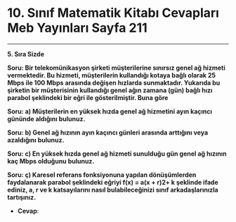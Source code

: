 # 10. Sınıf Matematik Kitabı Cevapları Meb Yayınları Sayfa 211

---

**5. Sıra Sizde**

**Soru: Bir telekomünikasyon şirketi müşterilerine sınırsız genel ağ hizmeti vermektedir. Bu hizmeti, müşterilerin kullandığı kotaya bağlı olarak 25 Mbps ile 100 Mbps arasında değişen hızlarda sunmaktadır. Yukarıda bu şirketin bir müşterisinin kullandığı genel ağın zamana (gün) bağlı hızı parabol şeklindeki bir eğri ile gösterilmiştir. Buna göre**

**Soru: a) Müşterilerin en yüksek hızda genel ağ hizmetini ayın kaçıncı gününde aldığını bulunuz.**

**Soru: b) Genel ağ hızının ayın kaçıncı günleri arasında arttığını veya azaldığını bulunuz.**

**Soru: c) En yüksek hızda genel ağ hizmeti sunulduğu gün genel ağ hızının kaç Mbps olduğunu bulunuz.**

**Soru: ç) Karesel referans fonksiyonuna yapılan dönüşümlerden faydalanarak parabol şeklindeki eğriyi f(x) = a(x + r)2+ k şeklinde ifade ediniz, a, r ve k katsayılarını nasıl bulabileceğinizi sınıf arkadaşlarınızla tartışınız.**

-   **Cevap**: